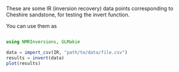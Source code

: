 These are some IR (inversion recovery) data points corresponding to Cheshire sandstone, for testing the invert function.

You can use them as

```julia

using NMRInversions, GLMakie

data = import_csv(IR, "path/to/data/file.csv")
results = invert(data)
plot(results)
```

